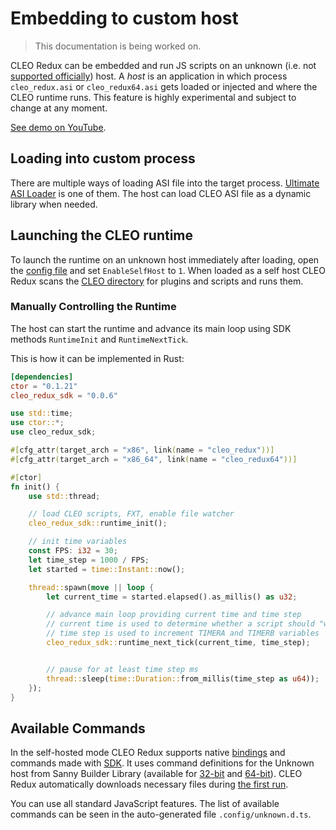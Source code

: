 # Embedding to custom host

> This documentation is being worked on.

CLEO Redux can be embedded and run JS scripts on an unknown (i.e. not [supported officially](./introduction.md#supported-releases)) host. A *host* is an application in which process `cleo_redux.asi` or `cleo_redux64.asi` gets loaded or injected and where the CLEO runtime runs. This feature is highly experimental and subject to change at any moment.

[See demo on YouTube](https://www.youtube.com/watch?v=rk2LvDt7UkI).

## Loading into custom process

There are multiple ways of loading ASI file into the target process. [Ultimate ASI Loader](https://github.com/ThirteenAG/Ultimate-ASI-Loader/releases) is one of them. The host can load CLEO ASI file as a dynamic library when needed.

## Launching the CLEO runtime

To launch the runtime on an unknown host immediately after loading, open the [config file](./config.md) and set `EnableSelfHost` to `1`. When loaded as a self host CLEO Redux scans the [CLEO directory](./cleo-directory.md) for plugins and scripts and runs them.

### Manually Controlling the Runtime

The host can start the runtime and advance its main loop using SDK methods `RuntimeInit` and `RuntimeNextTick`.

This is how it can be implemented in Rust:

```toml
[dependencies]
ctor = "0.1.21"
cleo_redux_sdk = "0.0.6"
```

```rust
use std::time;
use ctor::*;
use cleo_redux_sdk;

#[cfg_attr(target_arch = "x86", link(name = "cleo_redux"))]
#[cfg_attr(target_arch = "x86_64", link(name = "cleo_redux64"))]

#[ctor]
fn init() {
    use std::thread;

    // load CLEO scripts, FXT, enable file watcher
    cleo_redux_sdk::runtime_init();

    // init time variables
    const FPS: i32 = 30;
    let time_step = 1000 / FPS;
    let started = time::Instant::now();

    thread::spawn(move || loop {
        let current_time = started.elapsed().as_millis() as u32;

        // advance main loop providing current time and time step
        // current time is used to determine whether a script should "wake up" after wait command
        // time step is used to increment TIMERA and TIMERB variables
        cleo_redux_sdk::runtime_next_tick(current_time, time_step);


        // pause for at least time step ms
        thread::sleep(time::Duration::from_millis(time_step as u64));
    });
}
```

## Available Commands

In the self-hosted mode CLEO Redux supports native [bindings](./js-bindings.md) and commands made with [SDK](./using-sdk.md). It uses command definitions for the Unknown host from Sanny Builder Library (available for [32-bit](https://library.sannybuilder.com/#/unknown_x86) and [64-bit](https://library.sannybuilder.com/#/unknown_x64)). CLEO Redux automatically downloads necessary files during [the first run](./prerequisites.md).

You can use all standard JavaScript features. The list of available commands can be seen in the auto-generated file `.config/unknown.d.ts`.